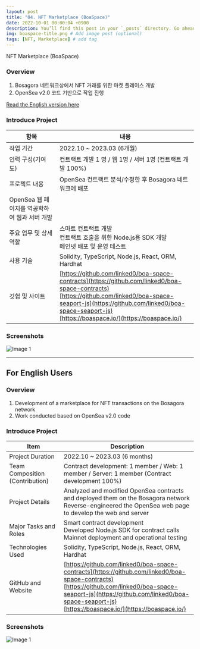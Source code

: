 ```yaml
---
layout: post
title: "04. NFT Marketplace (BoaSpace)"
date: 2022-10-01 00:00:04 +0900
description: You’ll find this post in your `_posts` directory. Go ahead and edit it and re-build the site to see your changes. # Add post description (optional)
img: boaspace-title.png # Add image post (optional)
tags: [NFT, Marketplace] # add tag
---
```

NFT Marketplace (BoaSpace)

### Overview
1. Bosagora 네트워크상에서 NFT 거래를 위한 마켓 플레이스 개발
2. OpenSea v2.0 코드 기반으로 작업 진행

[Read the English version here](#for-english-users")

### Introduce Project

| 항목 | 내용 |
| ----- | --- |
| 작업 기간 | 2022.10 ~ 2023.03 (6개월)|
| 인력 구성(기여도) | 컨트랙트 개발 1 명 / 웹 1명 / 서버 1명   (컨트랙트 개발 100%) |
| 프로젝트 내용 | OpenSea 컨트랙트 분석/수정한 후 Bosagora 네트워크에 배포 <br>
OpenSea 웹 페이지를 역공학하여 웹과 서버 개발 |
| 주요 업무 및 상세 역할| 스마트 컨트랙트 개발 <br> 컨트랙트 호출을 위한 Node.js용 SDK 개발 <br> 메인넷 배포 및 운영 테스트 |
| 사용 기술 | Solidity, TypeScript, Node.js, React, ORM, Hardhat |
| 깃헙 및 사이트 | [https://github.com/linked0/boa-space-contracts](https://github.com/linked0/boa-space-contracts) <br> [https://github.com/linked0/boa-space-seaport-js](https://github.com/linked0/boa-space-seaport-js) <br> [https://boaspace.io/](https://boaspace.io/) |


### Screenshots
![Image 1]({{site.baseurl}}/assets/img/boaspace-1.png)

---
## For English Users
### Overview
1. Development of a marketplace for NFT transactions on the Bosagora network
2. Work conducted based on OpenSea v2.0 code

### Introduce Project

| Item | Description |
| ----- | --- |
| Project Duration | 2022.10 ~ 2023.03 (6 months) |
| Team Composition (Contribution) | Contract development: 1 member / Web: 1 member / Server: 1 member (Contract development 100%) |
| Project Details | Analyzed and modified OpenSea contracts and deployed them on the Bosagora network <br> Reverse-engineered the OpenSea web page to develop the web and server |
| Major Tasks and Roles | Smart contract development <br> Developed Node.js SDK for contract calls <br> Mainnet deployment and operational testing |
| Technologies Used | Solidity, TypeScript, Node.js, React, ORM, Hardhat |
| GitHub and Website | [https://github.com/linked0/boa-space-contracts](https://github.com/linked0/boa-space-contracts) <br> [https://github.com/linked0/boa-space-seaport-js](https://github.com/linked0/boa-space-seaport-js) <br> [https://boaspace.io/](https://boaspace.io/) |

### Screenshots
![Image 1]({{site.baseurl}}/assets/img/boaspace-1.png)
